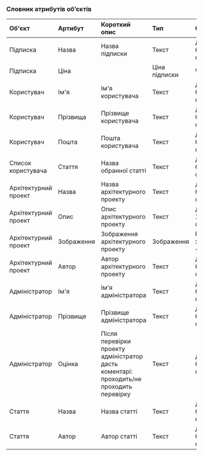 ### Словник атрибутів об’єктів
|Об'єкт| Артибут|Короткий опис |Тип|Обмеження|
|:- |:- |:- |:- |:- |
| Підписка | Назва | Назва підписки|Текст | Довжина < 64 символів|
| Підписка | Ціна || Ціна підписки |Чисельний  | Не менше ніж 0|
| Користувач |Ім'я |Ім'я користувача |Текст | Довжина < 64 символів|
| Користувач |Прізвища| Прізвище користувача|Текст | Довжина < 64 символів|
| Користувач |Пошта  |Пошта користувача|Текст | Довжина < 64 символів|
| Список користувача| Стаття|Назва обранної статті|Текст|Довжина < 64 символів|
| Архітектурний проект |Назва |Назва архітектурного проекту|Текст|Довжина < 64 символів|
| Архітектурний проект |Опис |Опис архітектурного проекту |Текст|Довжина < 1024 символів|
| Архітектурний проект |Зображення |Зображення архітектурного проекту|Зображення|Розмір зображення < 5 МБ|
| Архітектурний проект |Автор |Автор архітектурного проекту|Текст|Довжина < 64 символів|
| Адміністратор | Ім'я |Ім'я адміністратора|Текст | Довжина < 64 символів|
| Адміністратор | Прізвище |Прізвище адміністратора |Текст | Довжина < 64 символів|
| Адміністратор | Оцінка |Після перевірки проекту адміністратор дасть коментарі: проходить/не проходить перевірку|Текст|Довжина < 64 символів|
| Стаття| Назва | Назва статті|Текст | Довжина < 64 символів|
| Стаття | Автор| Автор статті|Текст | Довжина < 64 символів|
